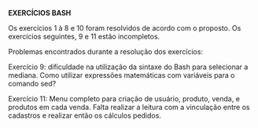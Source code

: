 ******EXERCÍCIOS BASH******

Os exercícios 1 à 8 e 10 foram resolvidos de acordo com o proposto.
Os exercícios seguintes, 9 e 11 estão incompletos.

Problemas encontrados durante a resolução dos exercícios:

Exercício 9: dificuldade na utilização da sintaxe do Bash para selecionar a mediana. Como utilizar expressões matemáticas com variáveis para o comando sed?

Exercício 11: Menu completo para criação de usuário, produto, venda, e produtos em cada venda. Falta realizar a leitura com a vinculação entre os cadastros e realizar então os cálculos pedidos.

